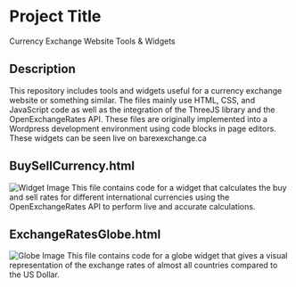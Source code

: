 # Project Title
Currency Exchange Website Tools & Widgets

## Description
This repository includes tools and widgets useful for a currency exchange website or something similar. 
The files mainly use HTML, CSS, and JavaScript code as well as the integration of the ThreeJS library and the OpenExchangeRates API.
These files are originally implemented into a Wordpress development environment using code blocks in page editors. 
These widgets can be seen live on barexexchange.ca

## BuySellCurrency.html
![Widget Image](CurrencyExchangeWebsite/images/barexexchange1.png)
This file contains code for a widget that calculates the buy and sell rates for different international currencies using the
OpenExchangeRates API to perform live and accurate calculations.


## ExchangeRatesGlobe.html
![Globe Image](.images/barexexchange.png)
This file contains code for a globe widget that gives a visual representation of the exchange rates of almost all countries compared to the US Dollar. 
